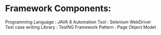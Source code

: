 # Framework Components:

Programming Language : JAVA 8
Automation Tool : Selenium WebDriver 
Test case writing Library : TestNG 
Framework Pattern : Page Object Model


